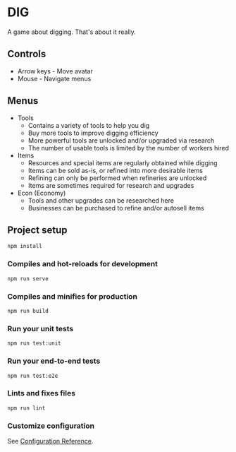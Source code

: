 # DIG

A game about digging. That's about it really.

## Controls

* Arrow keys - Move avatar
* Mouse - Navigate menus

## Menus

* Tools
  - Contains a variety of tools to help you dig
  - Buy more tools to improve digging efficiency
  - More powerful tools are unlocked and/or upgraded via research
  - The number of usable tools is limited by the number of workers hired
* Items
  - Resources and special items are regularly obtained while digging
  - Items can be sold as-is, or refined into more desirable items
  - Refining can only be performed when refineries are unlocked
  - Items are sometimes required for research and upgrades
* Econ (Economy)
  - Tools and other upgrades can be researched here
  - Businesses can be purchased to refine and/or autosell items


## Project setup
```
npm install
```

### Compiles and hot-reloads for development
```
npm run serve
```

### Compiles and minifies for production
```
npm run build
```

### Run your unit tests
```
npm run test:unit
```

### Run your end-to-end tests
```
npm run test:e2e
```

### Lints and fixes files
```
npm run lint
```

### Customize configuration
See [Configuration Reference](https://cli.vuejs.org/config/).
